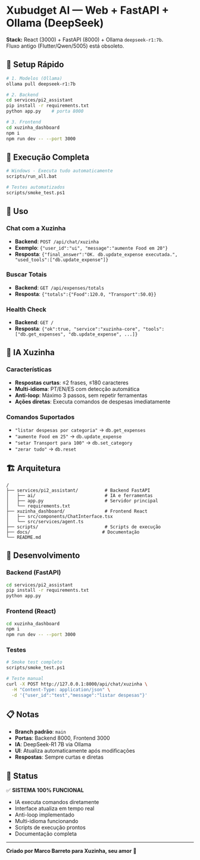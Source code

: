 # Xubudget AI — Web + FastAPI + Ollama (DeepSeek)

**Stack:** React (3000) + FastAPI (8000) + Ollama `deepseek-r1:7b`.  
Fluxo antigo (Flutter/Qwen/5005) está obsoleto.

## 🚀 Setup Rápido

```bash
# 1. Modelos (Ollama)
ollama pull deepseek-r1:7b

# 2. Backend
cd services/pi2_assistant
pip install -r requirements.txt
python app.py    # porta 8000

# 3. Frontend
cd xuzinha_dashboard
npm i
npm run dev -- --port 3000
```

## 🎯 Execução Completa

```bash
# Windows - Executa tudo automaticamente
scripts/run_all.bat

# Testes automatizados
scripts/smoke_test.ps1
```

## 💬 Uso

### Chat com a Xuzinha
- **Backend**: `POST /api/chat/xuzinha`
- **Exemplo**: `{"user_id":"ui", "message":"aumente Food em 20"}`
- **Resposta**: `{"final_answer":"OK. db.update_expense executada.", "used_tools":["db.update_expense"]}`

### Buscar Totais
- **Backend**: `GET /api/expenses/totals`
- **Resposta**: `{"totals":{"Food":120.0, "Transport":50.0}}`

### Health Check
- **Backend**: `GET /`
- **Resposta**: `{"ok":true, "service":"xuzinha-core", "tools":["db.get_expenses", "db.update_expense", ...]}`

## 🧠 IA Xuzinha

### Características
- **Respostas curtas**: ≤2 frases, ≤180 caracteres
- **Multi-idioma**: PT/EN/ES com detecção automática
- **Anti-loop**: Máximo 3 passos, sem repetir ferramentas
- **Ações diretas**: Executa comandos de despesas imediatamente

### Comandos Suportados
- `"listar despesas por categoria"` → `db.get_expenses`
- `"aumente Food em 25"` → `db.update_expense`
- `"setar Transport para 100"` → `db.set_category`
- `"zerar tudo"` → `db.reset`

## 🏗️ Arquitetura

```
/
├── services/pi2_assistant/          # Backend FastAPI
│   ├── ai/                          # IA e ferramentas
│   ├── app.py                       # Servidor principal
│   └── requirements.txt
├── xuzinha_dashboard/               # Frontend React
│   ├── src/components/ChatInterface.tsx
│   └── src/services/agent.ts
├── scripts/                         # Scripts de execução
├── docs/                           # Documentação
└── README.md
```

## 🔧 Desenvolvimento

### Backend (FastAPI)
```bash
cd services/pi2_assistant
pip install -r requirements.txt
python app.py
```

### Frontend (React)
```bash
cd xuzinha_dashboard
npm i
npm run dev -- --port 3000
```

### Testes
```bash
# Smoke test completo
scripts/smoke_test.ps1

# Teste manual
curl -X POST http://127.0.0.1:8000/api/chat/xuzinha \
  -H "Content-Type: application/json" \
  -d '{"user_id":"test","message":"listar despesas"}'
```

## 📋 Notas

- **Branch padrão**: `main`
- **Portas**: Backend 8000, Frontend 3000
- **IA**: DeepSeek-R1 7B via Ollama
- **UI**: Atualiza automaticamente após modificações
- **Respostas**: Sempre curtas e diretas

## 🎉 Status

✅ **SISTEMA 100% FUNCIONAL**
- IA executa comandos diretamente
- Interface atualiza em tempo real
- Anti-loop implementado
- Multi-idioma funcionando
- Scripts de execução prontos
- Documentação completa

---

**Criado por Marco Barreto para Xuzinha, seu amor** 💜